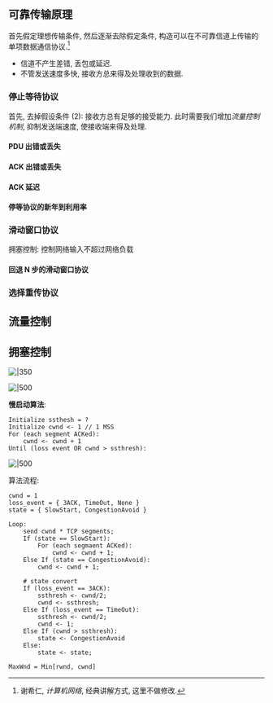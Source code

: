
## 可靠传输原理

首先假定理想传输条件, 然后逐渐去除假定条件, 构造可以在不可靠信道上传输的单项数据通信协议.[^1]
- 信道不产生差错, 丢包或延迟.
- 不管发送速度多快, 接收方总来得及处理收到的数据.

### 停止等待协议

首先, 去掉假设条件 (2): 接收方总有足够的接受能力. 此时需要我们增加*流量控制机制*, 抑制发送端速度, 使接收端来得及处理. 

#### PDU 出错或丢失

#### ACK 出错或丢失

#### ACK 延迟

#### 停等协议的新年到利用率

### 滑动窗口协议

拥塞控制: 控制网络输入不超过网络负载

#### 回退 N 步的滑动窗口协议

### 选择重传协议

## 流量控制

## 拥塞控制

![|350](../../attach/计算机网络_拥塞控制.avif)

![|500](../../attach/Pasted%20image%2020230604173012.avif)

**慢启动算法**:

```
Initialize ssthesh = ?
Initialize cwnd <- 1 // 1 MSS
For (each segment ACKed):
	cwnd <- cwnd + 1
Until (loss event OR cwnd > ssthresh):
```

![|500](../../attach/计算机网络_拥塞控制_自动机.avif)

算法流程:

```
cwnd = 1
loss_event = { 3ACK, TimeOut, None }
state = { SlowStart, CongestionAvoid }

Loop:
	send cwnd * TCP segments;
	If (state == SlowStart):
		For (each segmaent ACKed):
			cwnd <- cwnd + 1;
	Else If (state == CongestionAvoid):
		cwnd <- cwnd + 1;

	# state convert
	If (loss_event == 3ACK):
		ssthresh <- cwnd/2;
		cwnd <- ssthresh;
	Else If (loss_event == TimeOut):
		ssthresh <- cwnd/2;
		cwnd <- 1;
	Else If (cwnd > ssthresh):
		state <- CongestionAvoid
	Else:
		state <- state;
```

`MaxWnd = Min[rwnd, cwnd]`


[^1]: 谢希仁, *计算机网络*, 经典讲解方式, 这里不做修改.